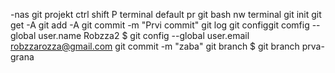 -nas git projekt
ctrl shift P
terminal default pr
git bash
nw terminal
git init
git get -A
git add -A
git commit -m "Prvi commit"
git log
git configgit comfig --global user.name Robzza2
$ git config --global user.email robzzarozza@gmail.com
git commit -m "zaba"
git branch
$ git branch prva-grana
